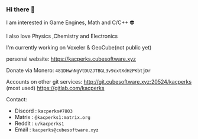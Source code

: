 ### Hi there 👋
I am interested in Game Engines, Math and C/C++ 👽

I also love Physics ,Chemistry and Electronics

I'm currently working on Voxeler & GeoCube(not public yet)

personal website: https://kacperks.cubesoftware.xyz

Donate via Monero: ` 481DHwnNgVtDU2JTBGL3v9cxtXdHzPKbtjDr `

Accounts on other git services:
http://git.cubesoftware.xyz:20524/kacperks (most used)
https://gitlab.com/kacperks

Contact:
* Discord : `kacperks#7803`
* Matrix : ` @kacperks1:matrix.org `
* Reddit : ` u/kacperks1 `
* Email : `kacperks@cubesoftware.xyz`

